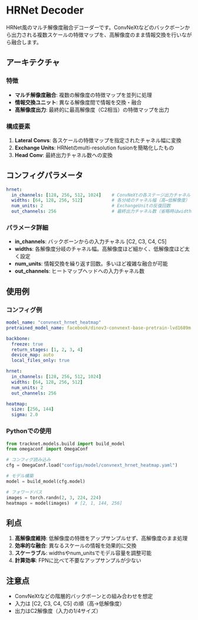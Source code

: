 # HRNet Decoder

HRNet風のマルチ解像度融合デコーダーです。ConvNeXtなどのバックボーンから出力される複数スケールの特徴マップを、高解像度のまま情報交換を行いながら融合します。

## アーキテクチャ

### 特徴
- **マルチ解像度融合**: 複数の解像度の特徴マップを並列に処理
- **情報交換ユニット**: 異なる解像度間で情報を交換・融合
- **高解像度出力**: 最終的に最高解像度（C2相当）の特徴マップを出力

### 構成要素
1. **Lateral Convs**: 各スケールの特徴マップを指定されたチャネル幅に変換
2. **Exchange Units**: HRNetのmulti-resolution fusionを簡略化したもの
3. **Head Conv**: 最終出力チャネル数への変換

## コンフィグパラメータ

```yaml
hrnet:
  in_channels: [128, 256, 512, 1024]    # ConvNeXtの各ステージ出力チャネル
  widths: [64, 128, 256, 512]           # 各分岐のチャネル幅（高→低解像度）
  num_units: 2                          # ExchangeUnitの反復回数
  out_channels: 256                     # 最終出力チャネル数（省略時はwidths[0]）
```

### パラメータ詳細
- **in_channels**: バックボーンからの入力チャネル [C2, C3, C4, C5]
- **widths**: 各解像度分岐のチャネル幅。高解像度ほど細かく、低解像度ほど太く設定
- **num_units**: 情報交換を繰り返す回数。多いほど複雑な融合が可能
- **out_channels**: ヒートマップヘッドへの入力チャネル数

## 使用例

### コンフィグ例
```yaml
model_name: "convnext_hrnet_heatmap"
pretrained_model_name: facebook/dinov3-convnext-base-pretrain-lvd1689m

backbone:
  freeze: true
  return_stages: [1, 2, 3, 4]
  device_map: auto
  local_files_only: true

hrnet:
  in_channels: [128, 256, 512, 1024]
  widths: [64, 128, 256, 512]
  num_units: 2
  out_channels: 256

heatmap:
  size: [256, 144]
  sigma: 2.0
```

### Pythonでの使用
```python
from tracknet.models.build import build_model
from omegaconf import OmegaConf

# コンフィグ読み込み
cfg = OmegaConf.load("configs/model/convnext_hrnet_heatmap.yaml")

# モデル構築
model = build_model(cfg.model)

# フォワードパス
images = torch.randn(2, 3, 224, 224)
heatmaps = model(images)  # [2, 1, 144, 256]
```

## 利点

1. **高解像度維持**: 低解像度の特徴をアップサンプルせず、高解像度のまま処理
2. **効率的な融合**: 異なるスケールの情報を効果的に交換
3. **スケーラブル**: widthsやnum_unitsでモデル容量を調整可能
4. **計算効率**: FPNに比べて不要なアップサンプルが少ない

## 注意点

- ConvNeXtなどの階層的バックボーンとの組み合わせを想定
- 入力は [C2, C3, C4, C5] の順（高→低解像度）
- 出力はC2解像度（入力の1/4サイズ）
